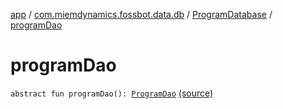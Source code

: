 [app](../../index.md) / [com.miemdynamics.fossbot.data.db](../index.md) / [ProgramDatabase](index.md) / [programDao](./program-dao.md)

# programDao

`abstract fun programDao(): `[`ProgramDao`](../-program-dao/index.md) [(source)](https://github.com/binyot/fossbot/tree/master/app/src/main/java/com/miemdynamics/fossbot/data/db/ProgramDatabase.kt#L19)
